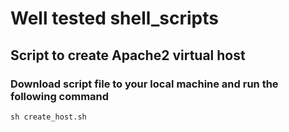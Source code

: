 # Well tested shell_scripts

## Script to create Apache2 virtual host

### Download script file to your local machine and run the following command

```
sh create_host.sh

```

